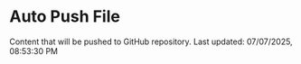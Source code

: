 # Auto Push File

Content that will be pushed to GitHub repository.
Last updated: 07/07/2025, 08:53:30 PM
